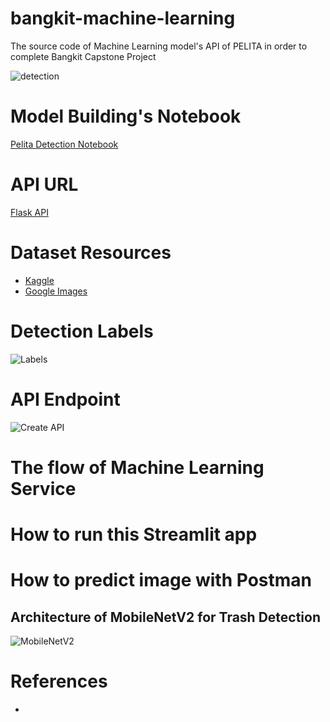 # bangkit-machine-learning
The source code of Machine Learning model's API of PELITA in order to complete Bangkit Capstone Project

![detection](https://github.com/PelitaApp/bangkit-machine-learning/assets/77198942/ac98caeb-b9f8-4a5f-ae1f-9641d5b59dc0)

# Model Building's Notebook
[Pelita Detection Notebook](https://colab.research.google.com/drive/1rggXzra2S-BRkpxdzZ7VMrbM_RRK9XwM#scrollTo=6jqR9AWvSXFW)

# API URL
[Flask API](https://modelapi-t5wb5y3n3a-et.a.run.app/)

# Dataset Resources
- [Kaggle](https://kaggle.com/)
- [Google Images](https://images.google.com)

# Detection Labels
![Labels](https://github.com/PelitaApp/bangkit-machine-learning/assets/77198942/8543a8fe-6edd-433e-82c7-453d9c27a6f9)

# API Endpoint
![Create API](https://github.com/PelitaApp/Model_API)

# The flow of Machine Learning Service

# How to run this Streamlit app

# How to predict image with Postman


## Architecture of MobileNetV2 for Trash Detection
![MobileNetV2]()

# References
-
